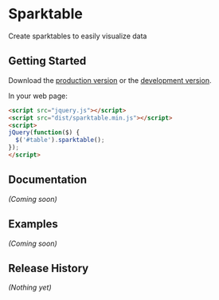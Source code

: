 # Sparktable

Create sparktables to easily visualize data

## Getting Started
Download the [production version][min] or the [development version][max].

[min]: https://raw.github.com/bantic/sparktable-jquery-plugin/master/dist/sparktable.min.js
[max]: https://raw.github.com/bantic/sparktable-jquery-plugin/master/dist/sparktable.js

In your web page:

```html
<script src="jquery.js"></script>
<script src="dist/sparktable.min.js"></script>
<script>
jQuery(function($) {
  $('#table').sparktable();
});
</script>
```

## Documentation
_(Coming soon)_

## Examples
_(Coming soon)_

## Release History
_(Nothing yet)_
